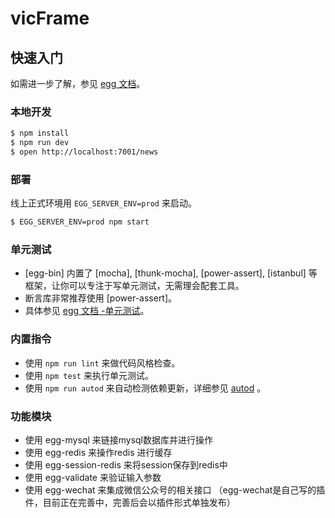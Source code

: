 # vicFrame



## 快速入门

<!-- 在此次添加使用文档 -->

如需进一步了解，参见 [egg 文档][egg]。

### 本地开发
```bash
$ npm install
$ npm run dev
$ open http://localhost:7001/news
```

### 部署

线上正式环境用 `EGG_SERVER_ENV=prod` 来启动。

```bash
$ EGG_SERVER_ENV=prod npm start
```

### 单元测试
- [egg-bin] 内置了 [mocha], [thunk-mocha], [power-assert], [istanbul] 等框架，让你可以专注于写单元测试，无需理会配套工具。
- 断言库非常推荐使用 [power-assert]。
- 具体参见 [egg 文档 -单元测试](https://eggjs.org/zh-cn/core/unittest)。

### 内置指令

- 使用 `npm run lint` 来做代码风格检查。
- 使用 `npm test` 来执行单元测试。
- 使用 `npm run autod` 来自动检测依赖更新，详细参见 [autod](https://www.npmjs.com/package/autod) 。

### 功能模块
- 使用 egg-mysql 来链接mysql数据库并进行操作
- 使用 egg-redis 来操作redis 进行缓存
- 使用 egg-session-redis 来将session保存到redis中
- 使用 egg-validate 来验证输入参数
- 使用 egg-wechat 来集成微信公众号的相关接口 （egg-wechat是自己写的插件，目前正在完善中，完善后会以插件形式单独发布）


[egg]: https://eggjs.org